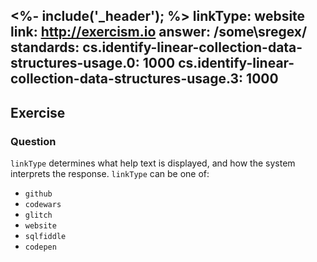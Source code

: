 <%- include('_header'); %>
linkType: website
link: http://exercism.io
answer: /some\sregex/
standards:
    cs.identify-linear-collection-data-structures-usage.0: 1000
    cs.identify-linear-collection-data-structures-usage.3: 1000
---
## Exercise
### Question
`linkType` determines what help text is displayed, and how the system interprets the response. `linkType` can be one of:
- `github`
- `codewars`
- `glitch`
- `website`
- `sqlfiddle`
- `codepen`
